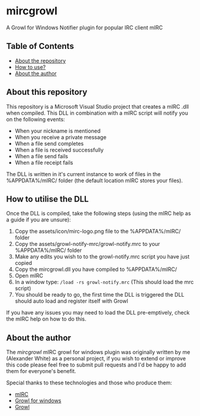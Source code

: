 # mircgrowl #

A Growl for Windows Notifier plugin for popular IRC client mIRC

## Table of Contents ##
* [About the repository][aboutrepo]
* [How to use?][howtouse]
* [About the author][aboutauthor]

<a name="aboutrepo" />  

[aboutrepo]: #aboutrepo
## About this repository ##

This repository is a Microsoft Visual Studio project that creates a mIRC .dll when compiled. This DLL in combination with a mIRC script will notify you on the following events:

- When your nickname is mentioned
- When you receive a private message
- When a file send completes
- When a file is received successfully
- When a file send fails
- When a file receipt fails

The DLL is written in it's current instance to work of files in the %APPDATA%/mIRC/ folder (the default location mIRC stores your files).

<a name="howtouse" />

[howtouse]: #howtouse
## How to utilise the DLL ##

Once the DLL is compiled, take the following steps (using the mIRC help as a guide if you are unsure):

1. Copy the assets/icon/mirc-logo.png file to the %APPDATA%/mIRC/ folder
2. Copy the assets/growl-notify-mrc/growl-notify.mrc to your %APPDATA%/mIRC/ folder
3. Make any edits you wish to to the growl-notify.mrc script you have just copied
4. Copy the mircgrowl.dll you have compiled to %APPDATA%/mIRC/
5. Open mIRC
6. In a window type: `/load -rs growl-notify.mrc` (This should load the mrc script)
7. You should be ready to go, the first time the DLL is triggered the DLL should auto load and register itself with Growl

If you have any issues you may need to load the DLL pre-emptively, check the mIRC help on how to do this.

<a name="aboutauthor" />

[aboutauthor]: #aboutauthor
## About the author ##

The *mircgrowl* mIRC growl for windows plugin was originally written by me (Alexander White) as a personal project, if you wish to extend or improve this code please feel free to submit pull requests and I'd be happy to add them for everyone's benefit.
   
Special thanks to these technologies and those who produce them:  

* [mIRC](http://www.mirc.co.uk/)
* [Growl for windows](http://www.growlforwindows.com/gfw/)
* [Growl](http://growl.info/)